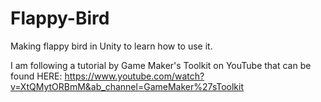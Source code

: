 # Flappy-Bird
Making flappy bird in Unity to learn how to use it.

I am following a tutorial by Game Maker's Toolkit on YouTube that can be found HERE: https://www.youtube.com/watch?v=XtQMytORBmM&ab_channel=GameMaker%27sToolkit
